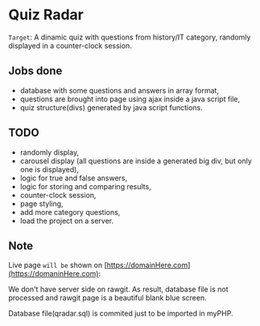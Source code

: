 Quiz Radar
==========

`Target`: 
A dinamic quiz with questions from history/IT category, randomly displayed in a counter-clock session.

Jobs done
---------

- database with some questions and answers in array format,
- questions are brought into page using ajax inside a java script file,
- quiz structure(divs) generated by java script functions.

TODO 
-----

- randomly display,
- carousel display (all questions are inside a generated big div, but only one is displayed),
- logic for true and false answers,
- logic for storing and comparing results,
- counter-clock session,
- page styling,
- add more category questions,
- load the project on a server.

Note
----

Live page `will be` shown on [https://domainHere.com](https://domaninHere.com): 

We don't have server side on rawgit. As result, database file is not processed and rawgit page is a beautiful blank blue screen.

Database file(qradar.sql) is commited just to be imported in myPHP. 
